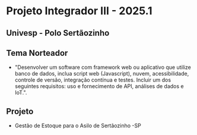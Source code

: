 # Projeto Integrador III - 2025.1
## Univesp - Polo Sertãozinho

## Tema Norteador
- "Desenvolver um software com framework web ou aplicativo que utilize banco de dados, inclua script web (Javascript), nuvem, acessibilidade, controle de versão, integração contínua e testes. Incluir um dos seguintes requisitos: uso e fornecimento de API, análises de dados e IoT.".

## Projeto

- Gestão de Estoque para o Asilo de Sertãozinho -SP

